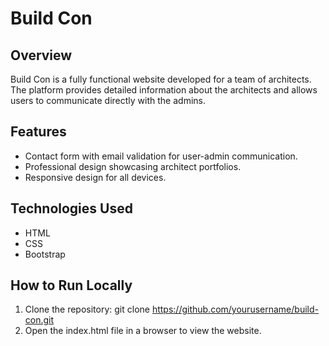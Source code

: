 
# Build Con

## Overview
Build Con is a fully functional website developed for a team of architects. The platform provides detailed information about the architects and allows users to communicate directly with the admins.

## Features
- Contact form with email validation for user-admin communication.
- Professional design showcasing architect portfolios.
- Responsive design for all devices.

## Technologies Used
- HTML
- CSS
- Bootstrap

## How to Run Locally
1. Clone the repository: git clone https://github.com/yourusername/build-con.git
2. Open the index.html file in a browser to view the website.
   
